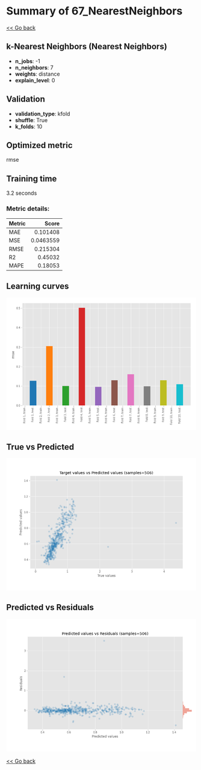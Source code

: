 # Summary of 67_NearestNeighbors

[<< Go back](../README.md)


## k-Nearest Neighbors (Nearest Neighbors)
- **n_jobs**: -1
- **n_neighbors**: 7
- **weights**: distance
- **explain_level**: 0

## Validation
 - **validation_type**: kfold
 - **shuffle**: True
 - **k_folds**: 10

## Optimized metric
rmse

## Training time

3.2 seconds

### Metric details:
| Metric   |     Score |
|:---------|----------:|
| MAE      | 0.101408  |
| MSE      | 0.0463559 |
| RMSE     | 0.215304  |
| R2       | 0.45032   |
| MAPE     | 0.18053   |



## Learning curves
![Learning curves](learning_curves.png)
## True vs Predicted

![True vs Predicted](true_vs_predicted.png)


## Predicted vs Residuals

![Predicted vs Residuals](predicted_vs_residuals.png)



[<< Go back](../README.md)
